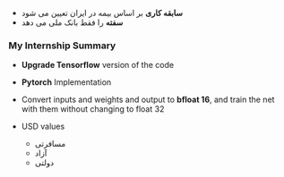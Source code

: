 - **سابقه کاری** بر اساس بیمه در ایران تعیین می شود
- **سفته** را فقط بانک ملی می دهد

### My Internship Summary

- **Upgrade Tensorflow** version of the code
- **Pytorch** Implementation
- Convert inputs and weights and output to **bfloat 16**, and train the net with them without changing to float 32

- USD values
 	- مسافرتی
 	- آزاد
 	- دولتی

